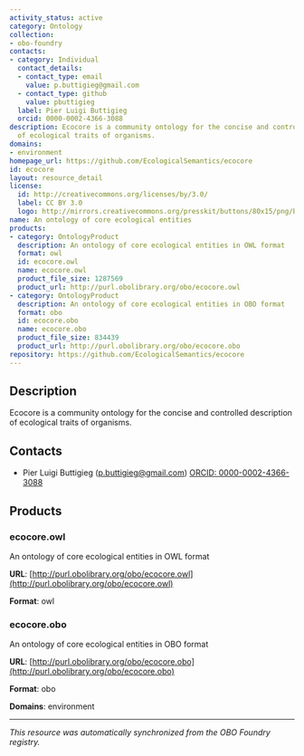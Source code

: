 ```yaml
---
activity_status: active
category: Ontology
collection:
- obo-foundry
contacts:
- category: Individual
  contact_details:
  - contact_type: email
    value: p.buttigieg@gmail.com
  - contact_type: github
    value: pbuttigieg
  label: Pier Luigi Buttigieg
  orcid: 0000-0002-4366-3088
description: Ecocore is a community ontology for the concise and controlled description
  of ecological traits of organisms.
domains:
- environment
homepage_url: https://github.com/EcologicalSemantics/ecocore
id: ecocore
layout: resource_detail
license:
  id: http://creativecommons.org/licenses/by/3.0/
  label: CC BY 3.0
  logo: http://mirrors.creativecommons.org/presskit/buttons/80x15/png/by.png
name: An ontology of core ecological entities
products:
- category: OntologyProduct
  description: An ontology of core ecological entities in OWL format
  format: owl
  id: ecocore.owl
  name: ecocore.owl
  product_file_size: 1287569
  product_url: http://purl.obolibrary.org/obo/ecocore.owl
- category: OntologyProduct
  description: An ontology of core ecological entities in OBO format
  format: obo
  id: ecocore.obo
  name: ecocore.obo
  product_file_size: 834439
  product_url: http://purl.obolibrary.org/obo/ecocore.obo
repository: https://github.com/EcologicalSemantics/ecocore
---
```

## Description

Ecocore is a community ontology for the concise and controlled description of ecological traits of organisms.

## Contacts

- Pier Luigi Buttigieg (p.buttigieg@gmail.com) [ORCID: 0000-0002-4366-3088](https://orcid.org/0000-0002-4366-3088)

## Products

### ecocore.owl

An ontology of core ecological entities in OWL format

**URL**: [http://purl.obolibrary.org/obo/ecocore.owl](http://purl.obolibrary.org/obo/ecocore.owl)

**Format**: owl

### ecocore.obo

An ontology of core ecological entities in OBO format

**URL**: [http://purl.obolibrary.org/obo/ecocore.obo](http://purl.obolibrary.org/obo/ecocore.obo)

**Format**: obo

**Domains**: environment

---

*This resource was automatically synchronized from the OBO Foundry registry.*